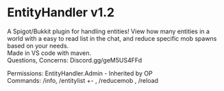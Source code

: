 # EntityHandler v1.2
A Spigot/Bukkit plugin for handling entities! View how many entities in a world with a easy to read list in the chat, and reduce specific mob spawns based on your needs. <br>
Made in VS code with maven. <br>
Questions, Concerns: Discord.gg/geM5US4FFd

Permissions: EntityHandler.Admin - Inherited by OP <br>
Commands: /info, /entitylist +- <world>, /reducemob <mob> <percentage>, /reload
